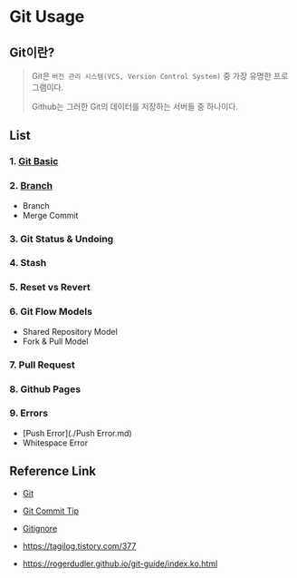 # Git Usage

## Git이란?

> Git은 `버전 관리 시스템(VCS, Version Control System)` 중 가장 유명한 프로그램이다.
>
> Github는 그러한 Git의 데이터를 저장하는 서버들 중 하나이다.



## List

### 1. [Git Basic](./01_Git.md)

### 2. [Branch](./branch.md)

- Branch
- Merge Commit

### 3. Git Status & Undoing

### 4. Stash

### 5. Reset vs Revert

### 6. Git  Flow Models

- Shared Repository Model
- Fork & Pull Model

### 7. Pull Request

### 8. Github Pages

### 9. Errors

- [Push Error](./Push Error.md)
- Whitespace Error

 

 

## Reference Link

- [Git](https://git-scm.com/book/ko/v2)

- [Git Commit Tip](https://meetup.toast.com/posts/106)

- [Gitignore](https://www.gitignore.io/)

- https://tagilog.tistory.com/377
- https://rogerdudler.github.io/git-guide/index.ko.html

 